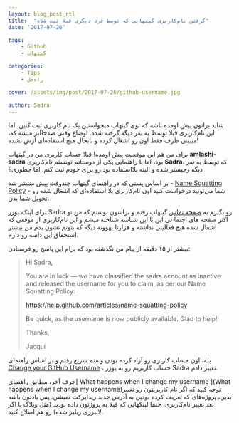 ```yaml
---
layout: blog_post_rtl
title:  "گرفتن نام‌کاربری گیتهابی که توسط فرد دیگری قبلا ثبت شده"
date: '2017-07-26'

tags:
    - Github
    - گیتهاب

categories:
    - Tips
    - راه‌حل

cover: /assets/img/post/2017-07-26/github-username.jpg

author: Sadra
---
```


شاید براتون پیش اومده باشه که توی گیتهاب میخواستین یک نام کاربری ثبت کنین، اما این نام‌کاربری قبلا توسط یه نفر دیگه گرفته شده. اوضاع وقتی ضدحالتر میشه که، میبینی طرف فقط اون رو اشغال کرده و تابحال هیچ استفاده‌ای ازش نشده!

برای من هم این موقعیت پیش اومده! قبلا حساب کاربری من در گیتهاب **amlashi-sadra** بود، اما با راهنمایی یکی از دوستانم تونستم نام‌کاربری **Sadra**، که توسط یه نفر دیگه رجیستر شده و البته بلااستفاده بود رو برای خودم ثبت کنم. اما چطوری؟

بر اساس پستی که در راهنمای گیتهاب چندوقت پیش منتشر شد - [Name Squatting Policy](https://help.github.com/articles/name-squatting-policy/) - شما می‌تونید درخواست کنید اون نام‌کاربری بلا استفاده‌ای که اشغال شده رو تحویل شما بدن.

برای اینکه یوزر Sadra رو بگیرم به [صفحه تماس](https://github.com/contact) گیتهاب رفتم و براشون نوشتم که من تو اکثر صفحه های اجتماعی این با این شناسه شناخته میشم و این نام‌کاربری از موقعی که اشغال شده هیچ فعالیتی نداشته و هزارتا بهوونه دیگه که بتونم نشون بدم من بیشتر استحقاق این دامنه رو دارم.

بیشتر از ۱۵ دقیقه از پیام من نگذشته بود که برام این پاسخ رو فرستادن:

> Hi Sadra,
>
> You are in luck — we have classified the sadra account as inactive and released the username for you to claim, as per our Name Squatting Policy:
>
> https://help.github.com/articles/name-squatting-policy
>
> Be quick, as the username is now publicly available. Glad to help!
>
> Thanks,
>
> Jacqui

بله، اون حساب کاربری رو آزاد کرده بودن و منم سریع رفتم و بر اساس راهنمای [Change your GitHub Username](https://help.github.com/articles/changing-your-github-username/) ، حساب کاربریم رو به یوزر Sadra تغییر دادم.


حرف آخر، مطابق راهنمای[ What happens when I change my username ](What happens when I change my username)توجه کنید که اگر نام کاربریتون رو تغییر بدین، پروژه‌های که تعریف کرده بودین به آدرس جدید ریدایرکت نمیشن. پس یادتون باشه بعد تغییر نام‌کاربری، حتما لینکهایی که قبلا به پروژتون داده بودید (مثل وبلاگ یا اگر لایبرری ریلیز شده) رو هم اصلاح کنید.